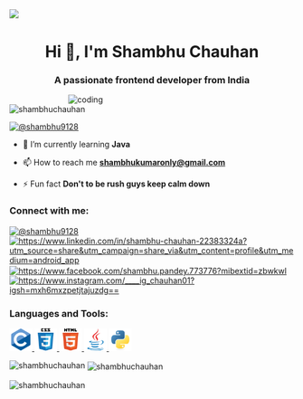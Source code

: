 <img align="centre" width="400" src="https://images.app.goo.gl/oCStBd51UzbCEyv76" >


<h1 align="center">Hi 👋, I'm Shambhu Chauhan</h1>
<h3 align="center">A passionate frontend developer from India</h3>

<img align="right" alt="coding" width="400" src="https://user-images.githubusercontent.com/74038190/212748842-9fcbad5b-6173-4175-8a61-521f3dbb7514.gif" >



<p align="left"> <img src="https://komarev.com/ghpvc/?username=shambhuchauhan&label=Profile%20views&color=0e75b6&style=flat" alt="shambhuchauhan" /> </p>

<p align="left"> <a href="https://twitter.com/@shambhu9128" target="blank"><img src="https://img.shields.io/twitter/follow/@shambhu9128?logo=twitter&style=for-the-badge" alt="@shambhu9128" /></a> </p>

- 🌱 I’m currently learning **Java**

- 📫 How to reach me **shambhukumaronly@gmail.com**

- ⚡ Fun fact **Don't to be rush guys keep calm down**

<h3 align="left">Connect with me:</h3>
<p align="left">
<a href="https://twitter.com/@shambhu9128" target="blank"><img align="center" src="https://raw.githubusercontent.com/rahuldkjain/github-profile-readme-generator/master/src/images/icons/Social/twitter.svg" alt="@shambhu9128" height="30" width="40" /></a>
<a href="https://linkedin.com/in/https://www.linkedin.com/in/shambhu-chauhan-22383324a?utm_source=share&utm_campaign=share_via&utm_content=profile&utm_medium=android_app" target="blank"><img align="center" src="https://raw.githubusercontent.com/rahuldkjain/github-profile-readme-generator/master/src/images/icons/Social/linked-in-alt.svg" alt="https://www.linkedin.com/in/shambhu-chauhan-22383324a?utm_source=share&utm_campaign=share_via&utm_content=profile&utm_medium=android_app" height="30" width="40" /></a>
<a href="https://fb.com/https://www.facebook.com/shambhu.pandey.773776?mibextid=zbwkwl" target="blank"><img align="center" src="https://raw.githubusercontent.com/rahuldkjain/github-profile-readme-generator/master/src/images/icons/Social/facebook.svg" alt="https://www.facebook.com/shambhu.pandey.773776?mibextid=zbwkwl" height="30" width="40" /></a>
<a href="https://instagram.com/https://www.instagram.com/____ig_chauhan01?igsh=mxh6mxzpetjtajuzdg==" target="blank"><img align="center" src="https://raw.githubusercontent.com/rahuldkjain/github-profile-readme-generator/master/src/images/icons/Social/instagram.svg" alt="https://www.instagram.com/____ig_chauhan01?igsh=mxh6mxzpetjtajuzdg==" height="30" width="40" /></a>
</p>

<h3 align="left">Languages and Tools:</h3>
<p align="left"> <a href="https://www.cprogramming.com/" target="_blank" rel="noreferrer"> <img src="https://raw.githubusercontent.com/devicons/devicon/master/icons/c/c-original.svg" alt="c" width="40" height="40"/> </a> <a href="https://www.w3schools.com/css/" target="_blank" rel="noreferrer"> <img src="https://raw.githubusercontent.com/devicons/devicon/master/icons/css3/css3-original-wordmark.svg" alt="css3" width="40" height="40"/> </a> <a href="https://www.w3.org/html/" target="_blank" rel="noreferrer"> <img src="https://raw.githubusercontent.com/devicons/devicon/master/icons/html5/html5-original-wordmark.svg" alt="html5" width="40" height="40"/> </a> <a href="https://www.java.com" target="_blank" rel="noreferrer"> <img src="https://raw.githubusercontent.com/devicons/devicon/master/icons/java/java-original.svg" alt="java" width="40" height="40"/> </a> <a href="https://www.python.org" target="_blank" rel="noreferrer"> <img src="https://raw.githubusercontent.com/devicons/devicon/master/icons/python/python-original.svg" alt="python" width="40" height="40"/> </a> </p>

<p><img align="left" src="https://github-readme-stats.vercel.app/api/top-langs?username=shambhuchauhan&show_icons=true&locale=en&layout=compact" alt="shambhuchauhan" /></p>

<p>&nbsp;<img align="center" src="https://github-readme-stats.vercel.app/api?username=shambhuchauhan&show_icons=true&locale=en" alt="shambhuchauhan" /></p>

<p><img align="center" src="https://github-readme-streak-stats.herokuapp.com/?user=shambhuchauhan&" alt="shambhuchauhan" /></p>
